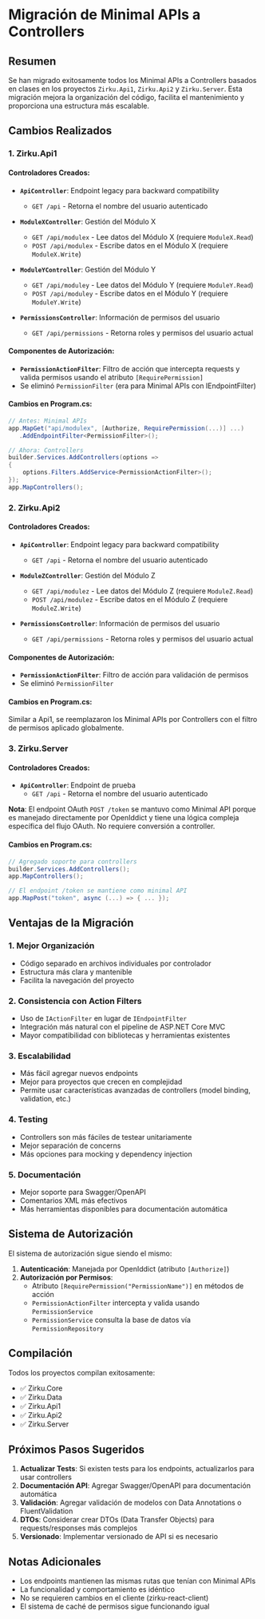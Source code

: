 # Migración de Minimal APIs a Controllers

## Resumen

Se han migrado exitosamente todos los Minimal APIs a Controllers basados en clases en los proyectos `Zirku.Api1`, `Zirku.Api2` y `Zirku.Server`. Esta migración mejora la organización del código, facilita el mantenimiento y proporciona una estructura más escalable.

## Cambios Realizados

### 1. Zirku.Api1

#### Controladores Creados:
- **`ApiController`**: Endpoint legacy para backward compatibility
  - `GET /api` - Retorna el nombre del usuario autenticado

- **`ModuleXController`**: Gestión del Módulo X
  - `GET /api/modulex` - Lee datos del Módulo X (requiere `ModuleX.Read`)
  - `POST /api/modulex` - Escribe datos en el Módulo X (requiere `ModuleX.Write`)

- **`ModuleYController`**: Gestión del Módulo Y
  - `GET /api/moduley` - Lee datos del Módulo Y (requiere `ModuleY.Read`)
  - `POST /api/moduley` - Escribe datos en el Módulo Y (requiere `ModuleY.Write`)

- **`PermissionsController`**: Información de permisos del usuario
  - `GET /api/permissions` - Retorna roles y permisos del usuario actual

#### Componentes de Autorización:
- **`PermissionActionFilter`**: Filtro de acción que intercepta requests y valida permisos usando el atributo `[RequirePermission]`
- Se eliminó `PermissionFilter` (era para Minimal APIs con IEndpointFilter)

#### Cambios en Program.cs:
```csharp
// Antes: Minimal APIs
app.MapGet("api/modulex", [Authorize, RequirePermission(...)] ...)
   .AddEndpointFilter<PermissionFilter>();

// Ahora: Controllers
builder.Services.AddControllers(options =>
{
    options.Filters.AddService<PermissionActionFilter>();
});
app.MapControllers();
```

### 2. Zirku.Api2

#### Controladores Creados:
- **`ApiController`**: Endpoint legacy para backward compatibility
  - `GET /api` - Retorna el nombre del usuario autenticado

- **`ModuleZController`**: Gestión del Módulo Z
  - `GET /api/modulez` - Lee datos del Módulo Z (requiere `ModuleZ.Read`)
  - `POST /api/modulez` - Escribe datos en el Módulo Z (requiere `ModuleZ.Write`)

- **`PermissionsController`**: Información de permisos del usuario
  - `GET /api/permissions` - Retorna roles y permisos del usuario actual

#### Componentes de Autorización:
- **`PermissionActionFilter`**: Filtro de acción para validación de permisos
- Se eliminó `PermissionFilter`

#### Cambios en Program.cs:
Similar a Api1, se reemplazaron los Minimal APIs por Controllers con el filtro de permisos aplicado globalmente.

### 3. Zirku.Server

#### Controladores Creados:
- **`ApiController`**: Endpoint de prueba
  - `GET /api` - Retorna el nombre del usuario autenticado

**Nota**: El endpoint OAuth `POST /token` se mantuvo como Minimal API porque es manejado directamente por OpenIddict y tiene una lógica compleja específica del flujo OAuth. No requiere conversión a controller.

#### Cambios en Program.cs:
```csharp
// Agregado soporte para controllers
builder.Services.AddControllers();
app.MapControllers();

// El endpoint /token se mantiene como minimal API
app.MapPost("token", async (...) => { ... });
```

## Ventajas de la Migración

### 1. **Mejor Organización**
- Código separado en archivos individuales por controlador
- Estructura más clara y mantenible
- Facilita la navegación del proyecto

### 2. **Consistencia con Action Filters**
- Uso de `IActionFilter` en lugar de `IEndpointFilter`
- Integración más natural con el pipeline de ASP.NET Core MVC
- Mayor compatibilidad con bibliotecas y herramientas existentes

### 3. **Escalabilidad**
- Más fácil agregar nuevos endpoints
- Mejor para proyectos que crecen en complejidad
- Permite usar características avanzadas de controllers (model binding, validation, etc.)

### 4. **Testing**
- Controllers son más fáciles de testear unitariamente
- Mejor separación de concerns
- Más opciones para mocking y dependency injection

### 5. **Documentación**
- Mejor soporte para Swagger/OpenAPI
- Comentarios XML más efectivos
- Más herramientas disponibles para documentación automática

## Sistema de Autorización

El sistema de autorización sigue siendo el mismo:

1. **Autenticación**: Manejada por OpenIddict (atributo `[Authorize]`)
2. **Autorización por Permisos**: 
   - Atributo `[RequirePermission("PermissionName")]` en métodos de acción
   - `PermissionActionFilter` intercepta y valida usando `PermissionService`
   - `PermissionService` consulta la base de datos vía `PermissionRepository`

## Compilación

Todos los proyectos compilan exitosamente:
- ✅ Zirku.Core
- ✅ Zirku.Data
- ✅ Zirku.Api1
- ✅ Zirku.Api2
- ✅ Zirku.Server

## Próximos Pasos Sugeridos

1. **Actualizar Tests**: Si existen tests para los endpoints, actualizarlos para usar controllers
2. **Documentación API**: Agregar Swagger/OpenAPI para documentación automática
3. **Validación**: Agregar validación de modelos con Data Annotations o FluentValidation
4. **DTOs**: Considerar crear DTOs (Data Transfer Objects) para requests/responses más complejos
5. **Versionado**: Implementar versionado de API si es necesario

## Notas Adicionales

- Los endpoints mantienen las mismas rutas que tenían con Minimal APIs
- La funcionalidad y comportamiento es idéntico
- No se requieren cambios en el cliente (zirku-react-client)
- El sistema de caché de permisos sigue funcionando igual

